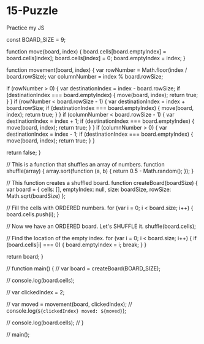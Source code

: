 # 15-Puzzle
Practice my JS

const BOARD_SIZE = 9;

function move(board, index) {
  board.cells[board.emptyIndex] = board.cells[index];
  board.cells[index] = 0;
  board.emptyIndex = index;
}

function movement(board, index) {
  var rowNumber = Math.floor(index / board.rowSize);
  var columnNumber = index % board.rowSize;

  if (rowNumber > 0) {
    var destinationIndex = index - board.rowSize;
    if (destinationIndex === board.emptyIndex) {
      move(board, index);
      return true;
    }
  }
  if (rowNumber < board.rowSize - 1) {
    var destinationIndex = index + board.rowSize;
    if (destinationIndex === board.emptyIndex) {
      move(board, index);
      return true;
    }
  }
  if (columnNumber < board.rowSize - 1) {
    var destinationIndex = index + 1;
    if (destinationIndex === board.emptyIndex) {
      move(board, index);
      return true;
    }
  }
  if (columnNumber > 0) {
    var destinationIndex = index - 1;
    if (destinationIndex === board.emptyIndex) {
      move(board, index);
      return true;
    }
  }

  return false;
}

// This is a function that shuffles an array of numbers.
function shuffle(array) {
  array.sort(function (a, b) {
    return 0.5 - Math.random();
  });
}

// This function creates a shuffled board.
function createBoard(boardSize) {
  var board = {
    cells: [],
    emptyIndex: null,
    size: boardSize,
    rowSize: Math.sqrt(boardSize)
  };
  
  // Fill the cells with ORDERED numbers.
  for (var i = 0; i < board.size; i++) {
    board.cells.push(i);
  }
  
  // Now we have an ORDERED board. Let's SHUFFLE it.
  shuffle(board.cells);

  // Find the location of the empty index.
  for (var i = 0; i < board.size; i++) {
    if (board.cells[i] === 0) {
      board.emptyIndex = i;
      break;
    }
  }
  
  return board;
}

// function main() {
//   var board = createBoard(BOARD_SIZE);

//   console.log(board.cells);

//   var clickedIndex = 2;

//   var moved = movement(board, clickedIndex);
//   console.log(`${clickedIndex} moved: ${moved}`);

//   console.log(board.cells);
// }

// main();
